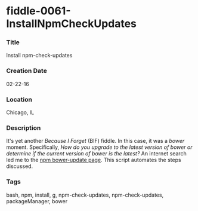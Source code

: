 fiddle-0061-InstallNpmCheckUpdates
======

### Title

Install npm-check-updates


### Creation Date

02-22-16


### Location

Chicago, IL


### Description

It's yet another _Because I Forget_ (BIF) fiddle.  In this case, it was a _bower_ moment. Specifically, _How do you
upgrade to the latest version of bower or determine if the current version of bower is the latest?_
An internet search led me to the [npm bower-update page](https://www.npmjs.com/package/bower-update).  This
script automates the steps discussed.


### Tags

bash, npm, install, g, npm-check-updates, npm-check-updates, packageManager, bower
